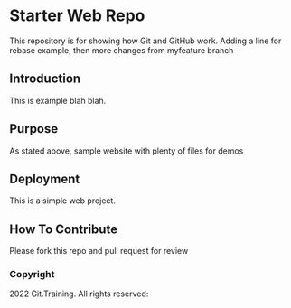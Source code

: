 # Starter Web Repo

This repository is for showing how Git and GitHub work. Adding a line for rebase example, then more changes from myfeature branch

## Introduction

This is example blah blah. 

## Purpose

As stated above, sample website with plenty of files for demos

## Deployment

This is a simple web project. 

## How To Contribute

Please fork this repo and pull request for review

### Copyright

2022 Git.Training. All rights reserved:
